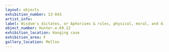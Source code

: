 ```yaml
---
layout: objects
exhibition_number: 13-043
artist_info: 
label: Wisdom's dictates, or Aphorisms & rules, physical, moral, and divine, for preserving the health of the body, and the peace of the mind, fit to be regarded and practised by all that would enjoy the blessings of the present and future world 
object_number: Hunter.e.69.12
exhibition_location: Hanging case
exhibition_area: F
gallery_location: Mellon
---
```

